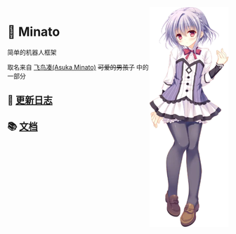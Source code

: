 <img src="飞鸟凑.webp" align="right" style="height:500px;width:180px;" />

# 🤖 Minato

简单的机器人框架

取名来自 [飞鸟凑(Asuka Minato)](https://mzh.moegirl.org.cn/%E9%A3%9E%E9%B8%9F%E5%87%91) ~~可爱的男孩子~~ 中的一部分

## 🎉 [更新日志](./CHANGELOG.md)

## 📚 [文档](https://blog.huankong.top/docs/kkbot-ts)
